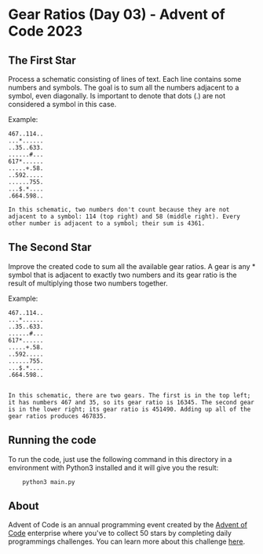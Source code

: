 # Gear Ratios (Day 03) - Advent of Code 2023 

## The First Star
Process a schematic consisting of lines of text. Each line contains some numbers and symbols. The goal is to sum all the numbers adjacent to a symbol, even diagonally. Is important to denote that dots (.) are not considered a symbol in this case.

Example:
```
467..114..
...*......
..35..633.
......#...
617*......
.....+.58.
..592.....
......755.
...$.*....
.664.598.. 

In this schematic, two numbers don't count because they are not adjacent to a symbol: 114 (top right) and 58 (middle right). Every other number is adjacent to a symbol; their sum is 4361.
```

## The Second Star
Improve the created code to sum all the available gear ratios. A gear is any * symbol that is adjacent to exactly two numbers and its gear ratio is the result of multiplying those two numbers together.

Example:
```
467..114..
...*......
..35..633.
......#...
617*......
.....+.58.
..592.....
......755.
...$.*....
.664.598.. 


In this schematic, there are two gears. The first is in the top left; it has numbers 467 and 35, so its gear ratio is 16345. The second gear is in the lower right; its gear ratio is 451490. Adding up all of the gear ratios produces 467835.
```

## Running the code
To run the code, just use the following command in this directory in a environment with Python3 installed and it will give you the result:
```
    python3 main.py
```

## About
Advent of Code is an annual programming event created by the [Advent of Code](https://adventofcode.com) enterprise where you've to collect 50 stars by completing daily programmings challenges. You can learn more about this challenge [here](https://adventofcode.com/2023/day/3).
